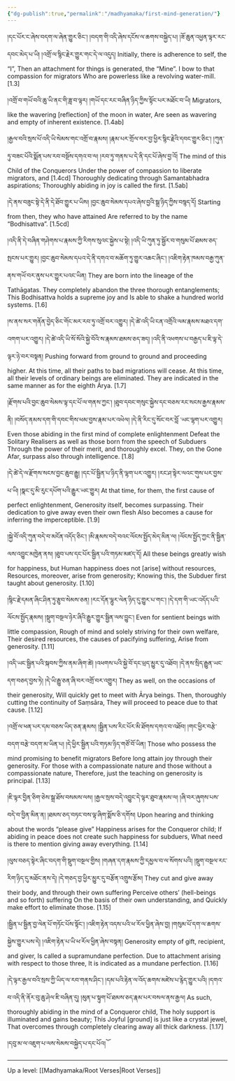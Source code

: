 ```yaml
---
{"dg-publish":true,"permalink":"/madhyamaka/first-mind-generation/"}
---
```


།དང་པོར་ང་ཞེས་བདག་ལ་ཞེན་གྱུར་ཅིང་། །བདག་གི་འདི་ཞེས་དངོས་ལ་ཆགས་བསྐྱེད་པ། 
།ཟོ་ཆུན་འཕྱན་ལྟར་རང་དབང་མེད་པ་ཡི། །འགྲོ་ལ་སྙིང་རྗེར་གྱུར་གང་དེ་ལ་འདུད།
Initially, there is adherence to self, the “I”,
Then an attachment for things is generated, the “Mine”.
I bow to that compassion for migrators
Who are powerless like a revolving water-mill. [1.3]

།འགྲོ་བ་གཡོ་བའི་ཆུ་ཡི་ནང་གི་ཟླ་བ་ལྟར། །གཡོ་དང་རང་བཞིན་ཉིད་ཀྱིས་སྟོང་པར་མཐོང་བ་ཡི། 
Migrators, like the wavering [reflection] of the moon in water,
Are seen as wavering and empty of inherent existence. [1.4ab]

།རྒྱལ་བའི་སྲས་པོ་འདི་ཡི་སེམས་གང་འགྲོ་བ་རྣམས། །རྣམ་པར་གྲོལ་བར་བྱ་ཕྱིར་སྙིང་རྗེའི་དབང་གྱུར་ཅིང་།
།ཀུན་ཏུ་བཟང་པོའི་སྨོན་པས་རབ་བསྔོས་དགའ་བ་ལ། །རབ་ཏུ་གནས་པ་དེ་ནི་དང་པོ་ཞེས་བྱ་འོ།
The mind of this Child of the Conquerors
Under the power of compassion to liberate migrators, and [1.4cd]
Thoroughly dedicating through Samantabhadra aspirations;
Thoroughly abiding in joy is called the first. [1.5ab]

།དེ་ནས་བཟུང་སྟེ་དེ་ནི་དེ་ཐོབ་གྱུར་པ་ཡིས། །བྱང་ཆུབ་སེམས་དཔའ་ཞེས་བྱའི་སྒྲ་ཉིད་ཀྱིས་བསྙད་དོ།
Starting from then, they who have attained
Are referred to by the name “Bodhisattva”. [1.5cd]

།འདི་ནི་དེ་བཞིན་གཤེགས་པ་རྣམས་ཀྱི་རིགས་སུའང་སྐྱེས་པ་སྟེ། །འདི་ཡི་ཀུན་ཏུ་སྦྱོར་བ་གསུམ་པོ་ཐམས་ཅད་སྤངས་པར་གྱུར། 
།བྱང་ཆུབ་སེམས་དཔའ་དེ་ནི་དགའ་བ་མཆོག་ཏུ་གྱུར་འཆང་ཞིང་། །འཇིག་རྟེན་ཁམས་བརྒྱ་ཀུན་ནས་གཡོ་བར་ནུས་པར་གྱུར་པའང་ཡིན།
They are born into the lineage of the Tathāgatas.
They completely abandon the three thorough entanglements;
This Bodhisattva holds a supreme joy and
Is able to shake a hundred world systems. [1.6]

།ས་ནས་སར་གནོན་བྱེད་ཅིང་གོང་མར་རབ་ཏུ་འགྲོ་བར་འགྱུར། །དེ་ཚེ་འདི་ཡི་ངན་འགྲོའི་ལམ་རྣམས་མཐའ་དག་འགག་པར་འགྱུར། 
།དེ་ཚེ་འདི་ཡི་སོ་སོའི་སྐྱེ་བོའི་ས་རྣམས་ཐམས་ཅད་ཟད། །འདི་ནི་འཕགས་པ་བརྒྱད་པ་ཇི་ལྟ་དེ་ལྟར་ཉེ་བར་བསྟན།
Pushing forward from ground to ground and proceeding higher.
At this time, all their paths to bad migrations will cease.
At this time, all their levels of ordinary beings are eliminated.
They are indicated in the same manner as for the eighth Ārya. [1.7]

།རྫོགས་པའི་བྱང་ཆུབ་སེམས་ལྟ་དང་པོ་ལ་གནས་ཀྱང་། །ཐུབ་དབང་གསུང་སྐྱེས་དང་བཅས་རང་སངས་རྒྱས་རྣམས་ནི། 
།བསོད་ནམས་དག་གི་དབང་གིས་ཕམ་བྱས་རྣམ་པར་འཕེལ། །དེ་ནི་རིང་དུ་སོང་བར་བློ ་ཡང་ལྷག་པར་འགྱུར།
Even those abiding in the first mind of complete enlightenment
Defeat the Solitary Realisers as well as those born from the speech of Subduers
Through the power of their merit, and thoroughly excel.
They, on the Gone Afar, surpass also through intelligence. [1.8]

།དེ་ཚེ་དེ་ལ་རྫོགས་སངས་བྱང་ཆུབ་རྒྱུ། །དང་པོ་སྦྱིན་པ་ཉིད་ནི་ལྷག་པར་འགྱུར། 
།རང་ཤ་སྟེར་ལའང་གུས་པར་བྱས་པ་ཡི། །སྣང་དུ་མི་རུང་དཔོག་པའི་རྒྱུར་ཡང་གྱུར།
At that time, for them, the first cause of perfect enlightenment,
Generosity itself, becomes surpassing.
Their dedication to give away even their own flesh
Also becomes a cause for inferring the imperceptible. [1.9]

།སྐྱེ་བོ་འདི་ཀུན་བདེ་བ་མངོན་འདོད་ཅིང་། །མི་རྣམས་བདེ་བའང་ལོངས་སྤྱོད་མེད་མིན་ལ། 
།ལོངས་སྤྱོད་ཀྱང་ནི་སྦྱིན་ལས་འབྱུང་མཁྱེན་ནས། །ཐུབ་པས་དང་པོར་སྦྱིན་པའི་གཏམ་མཛད་དོ།
All these beings greatly wish for happiness, but
Human happiness does not [arise] without resources,
Resources, moreover, arise from generosity;
Knowing this, the Subduer first taught about generosity. [1.10]

།སྙིང་རྗེ་དམན་ཞིང་ཤིན་ཏུ་རྩུབ་སེམས་ཅན། །རང་དོན་ལྷུར་ལེན་ཉིད་དུ་གྱུར་པ་གང་། 
།དེ་དག་གི་ཡང་འདོད་པའི་ལོངས་སྤྱོད་རྣམས། །སྡུག་བསྔལ་ཉེར་ཞིའི་རྒྱུར་གྱུར་སྦྱིན་ལས་བྱུང་།
Even for sentient beings with little compassion,
Rough of mind and solely striving for their own welfare,
Their desired resources, the causes of pacifying suffering,
Arise from generosity. [1.11]

།འདི་ཡང་སྦྱིན་པའི་སྐབས་ཀྱིས་ནམ་ཞིག་ཚེ། །འཕགས་པའི་སྐྱེ་བོ་དང་ཕྲད་མྱུར་དུ་འཐོབ། 
།དེ་ནས་སྲིད་རྒྱུན་ཡང་དག་བཅད་བྱས་ཏེ། །དེ་ཡི་རྒྱུ་ཅན་ཞི་བར་འགྲོ་བར་འགྱུར།
They as well, on the occasions of their generosity,
Will quickly get to meet with Ārya beings.
Then, thoroughly cutting the continuity of Saṃsāra,
They will proceed to peace due to that cause. [1.12]

།འགྲོ་ལ་ཕན་པར་དམ་བཅས་ཡིད་ཅན་རྣམས། །སྦྱིན་པས་རིང་པོར་མི་ཐོགས་དགའ་བ་འཐོབ། 
།གང་ཕྱིར་བརྩེ་བདག་བརྩེ་བདག་མ་ཡིན་པ། །དེ་ཕྱིར་སྦྱིན་པའི་གཏམ་ཉིད་གཙོ་བོ་ཡིན།
Those who possess the mind promising to benefit migrators
Before long attain joy through their generosity.
For those with a compassionate nature and those without a compassionate nature,
Therefore, just the teaching on generosity is principal. [1.13]

།ཇི་ལྟར་བྱིན་ཅིག་ཅེས་སྒྲ་ཐོས་བསམས་ལས། །རྒྱལ་སྲས་བདེ་འབྱུང་དེ་ལྟར་ཐུབ་རྣམས་ལ། 
།ཞི་བར་ཞུགས་པས་བདེ་བ་བྱིན་མིན་ན། །ཐམས་ཅད་བཏང་བས་ལྟ་ཞིག་སྨོས་ཅི་དགོས།
Upon hearing and thinking about the words “please give”
Happiness arises for the Conqueror child;
If abiding in peace does not create such happiness for subduers,
What need is there to mention giving away everything. [1.14]

།ལུས་བཅད་སྟེར་ཞིང་བདག་གི་སྡུག་བསྔལ་གྱིས། །གཞན་དག་རྣམས་ཀྱི་དམྱལ་བ་ལ་སོགས་པའི། 
།སྡུག་བསྔལ་རང་རིག་ཉིད་དུ་མཐོང་ནས་དེ། །དེ་གཅད་བྱ་ཕྱིར་མྱུར་དུ་བརྩོན་འགྲུས་རྩོམ།
They cut and give away their body, and through their own suffering
Perceive others’ (hell-beings and so forth) suffering 
On the basis of their own understanding, and
Quickly make effort to eliminate those. [1.15]

།སྦྱིན་པ་སྦྱིན་བྱ་ལེན་པོ་གཏོང་པོས་སྟོང་། །འཇིག་རྟེན་འདས་པའི་ཕ་རོལ་ཕྱིན་ཞེས་བྱ། 
།གསུམ་པོ་དག་ལ་ཆགས་སྐྱེས་གྱུར་པས་དེ། །འཇིག་རྟེན་པ་ཡི་ཕ་རོལ་ཕྱིན་ཞེས་བསྟན།
Generosity empty of gift, recipient, and giver,
Is called a supramundane perfection.
Due to attachment arising with respect to those three,
It is indicated as a mundane perfection. [1.16]

།དེ་ལྟར་རྒྱལ་བའི་སྲས་ཀྱི་ཡིད་ལ་རབ་གནས་ཤིང་། །དམ་པའི་རྟེན་ལ་འོད་ཆགས་མཛེས་པ་རྙེད་གྱུར་པའི། 
།དགའ་བ་འདི་ནི་ནོར་བུ་ཆུ་ཤེལ་ཇི་བཞིན་དུ། །མུན་པ་སྟུག་པོ་ཐམས་ཅད་རྣམ་པར་བསལ་ནས་རྒྱལ།
As such, thoroughly abiding in the mind of a Conqueror child,
The holy support is illuminated and gains beauty;
This Joyful [ground] is just like a crystal jewel,
That overcomes through completely clearing away all thick darkness. [1.17]

།དབུ་མ་ལ་འཇུག་པ་ལས་སེམས་བསྐྱེད་པ་དང་པོའ།ོ


---
Up a level: [[Madhyamaka/Root Verses\|Root Verses]]